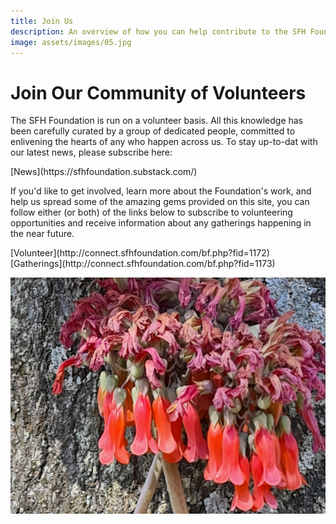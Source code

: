 ```yaml
---
title: Join Us
description: An overview of how you can help contribute to the SFH Foundation
image: assets/images/05.jpg
---
```


# Join Our Community of Volunteers

The SFH Foundation is run on a volunteer basis. All this knowledge has been carefully curated by a group of dedicated people, committed to enlivening the hearts of any who happen across us. To stay up-to-dat with our latest news, please subscribe here:

<div markdown="3" class="purchase-link">
[News](https://sfhfoundation.substack.com/)
</div>

If you'd like to get involved, learn more about the Foundation's work, and help us spread some of the amazing gems provided on this site, you can follow either (or both) of the links below to subscribe to volunteering opportunities and receive information about any gatherings happening in the near future.

<div markdown="3" class="purchase-link">
[Volunteer](http://connect.sfhfoundation.com/bf.php?fid=1172)
</div>

<div markdown="3" class="purchase-link">
[Gatherings](http://connect.sfhfoundation.com/bf.php?fid=1173)
</div>

![Aphorims Begin](../assets/images/25.jpg)